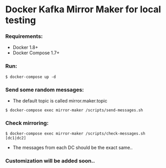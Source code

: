 # Docker Kafka Mirror Maker for local testing 

### Requirements:

* Docker 1.8+
* Docker Compose 1.7+

### Run:

```
$ docker-compose up -d
```

### Send some random messages:
* The default topic is called mirror.maker.topic
```
$ docker-compose exec mirror-maker /scripts/send-messages.sh
```
### Check mirroring:
```
$ docker-compose exec mirror-maker /scripts/check-messages.sh [dc1|dc2]
```
* The messages from each DC should be the exact same..

### Customization will be added soon..